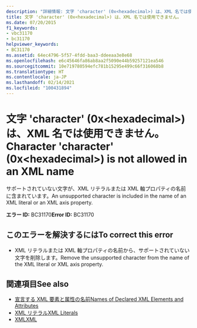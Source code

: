 ```yaml
---
description: "詳細情報: 文字 'character' (0x<hexadecimal>) は、XML 名では使用できません"
title: 文字 'character' (0x<hexadecimal>) は、XML 名では使用できません。
ms.date: 07/20/2015
f1_keywords:
- vbc31170
- bc31170
helpviewer_keywords:
- BC31170
ms.assetid: 64ec4796-5f57-4fdd-baa3-ddeeaa3e8e68
ms.openlocfilehash: e6c45646fa86ab8aa2f5090e44b59257121ea546
ms.sourcegitcommit: 10e719780594efc781b15295e499c66f316068b8
ms.translationtype: HT
ms.contentlocale: ja-JP
ms.lasthandoff: 02/14/2021
ms.locfileid: "100431894"
---
```

# <a name="character-character-0xhexadecimal-is-not-allowed-in-an-xml-name"></a><span data-ttu-id="62e73-103">文字 'character' (0x\<hexadecimal>) は、XML 名では使用できません。</span><span class="sxs-lookup"><span data-stu-id="62e73-103">Character 'character' (0x\<hexadecimal>) is not allowed in an XML name</span></span>

<span data-ttu-id="62e73-104">サポートされていない文字が、XML リテラルまたは XML 軸プロパティの名前に含まれています。</span><span class="sxs-lookup"><span data-stu-id="62e73-104">An unsupported character is included in the name of an XML literal or an XML axis property.</span></span>  
  
 <span data-ttu-id="62e73-105">**エラー ID:** BC31170</span><span class="sxs-lookup"><span data-stu-id="62e73-105">**Error ID:** BC31170</span></span>  
  
## <a name="to-correct-this-error"></a><span data-ttu-id="62e73-106">このエラーを解決するには</span><span class="sxs-lookup"><span data-stu-id="62e73-106">To correct this error</span></span>  
  
- <span data-ttu-id="62e73-107">XML リテラルまたは XML 軸プロパティの名前から、サポートされていない文字を削除します。</span><span class="sxs-lookup"><span data-stu-id="62e73-107">Remove the unsupported character from the name of the XML literal or XML axis property.</span></span>  
  
## <a name="see-also"></a><span data-ttu-id="62e73-108">関連項目</span><span class="sxs-lookup"><span data-stu-id="62e73-108">See also</span></span>

- [<span data-ttu-id="62e73-109">宣言する XML 要素と属性の名前</span><span class="sxs-lookup"><span data-stu-id="62e73-109">Names of Declared XML Elements and Attributes</span></span>](../programming-guide/language-features/xml/names-of-declared-xml-elements-and-attributes.md)
- [<span data-ttu-id="62e73-110">XML リテラル</span><span class="sxs-lookup"><span data-stu-id="62e73-110">XML Literals</span></span>](../language-reference/xml-literals/index.md)
- [<span data-ttu-id="62e73-111">XML</span><span class="sxs-lookup"><span data-stu-id="62e73-111">XML</span></span>](../programming-guide/language-features/xml/index.md)
